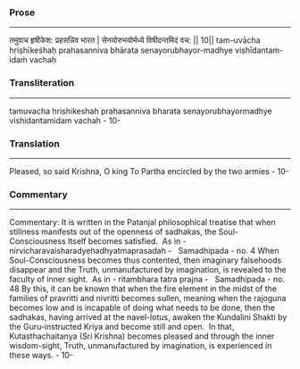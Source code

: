 ### Prose 
 --- 
तमुवाच हृषीकेश: प्रहसन्निव भारत |
सेनयोरुभयोर्मध्ये विषीदन्तमिदं वच: || 10||
tam-uvācha hṛiṣhīkeśhaḥ prahasanniva bhārata
senayorubhayor-madhye viṣhīdantam-idaṁ vachaḥ

### Transliteration 
 --- 
tamuvacha hrishikeshah prahasanniva bharata senayorubhayormadhye vishidantamidam vachah - 10-

### Translation 
 --- 
Pleased, so said Krishna, O king To Partha encircled by the two armies - 10-

### Commentary 
 --- 
Commentary: It is written in the Patanjal philosophical treatise that when stillness manifests out of the openness of sadhakas, the Soul-Consciousness Itself becomes satisfied.  As in - nirvicharavaisharadyehadhyatmaprasadah -   Samadhipada - no. 4 When Soul-Consciousness becomes thus contented, then imaginary falsehoods disappear and the Truth, unmanufactured by imagination, is revealed to the faculty of inner sight.  As in - ritambhara tatra prajna -   Samadhipada - no. 48 By this, it can be known that when the fire element in the midst of the families of pravritti and nivritti becomes sullen, meaning when the rajoguna becomes low and is incapable of doing what needs to be done, then the sadhakas, having arrived at the navel-lotus, awaken the Kundalini Shakti by the Guru-instructed Kriya and become still and open.  In that, Kutasthachaitanya (Sri Krishna) becomes pleased and through the inner wisdom-sight, Truth, unmanufactured by imagination, is experienced in these ways. - 10-